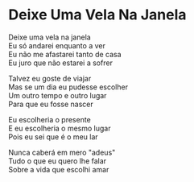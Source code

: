 <!-- pt :: Deixe Uma Vela Na Janela :: 2024-06-09 23:05:55 -->

# Deixe Uma Vela Na Janela

Deixe uma vela na janela  
Eu só andarei enquanto a ver  
Eu não me afastarei tanto de casa  
Eu juro que não estarei a sofrer  

Talvez eu goste de viajar  
Mas se um dia eu pudesse escolher  
Um outro tempo e outro lugar  
Para que eu fosse nascer  

Eu escolheria o presente  
E eu escolheria o mesmo lugar  
Pois eu sei que é o meu lar  

Nunca caberá em mero "adeus"  
Tudo o que eu quero lhe falar  
Sobre a vida que escolhi amar  
